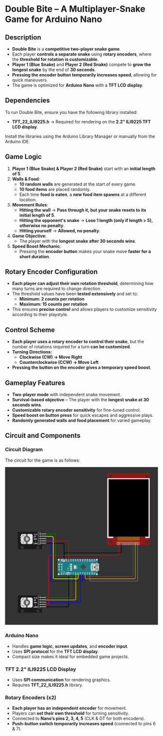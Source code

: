 # **Double Bite – A Multiplayer-Snake Game for Arduino Nano**  

## **Description**  
- **Double Bite** is a **competitive two-player snake game**.  
- Each player **controls a separate snake** using **rotary encoders**, where the **threshold for rotation is customizable**.  
- **Player 1 (Blue Snake)** and **Player 2 (Red Snake)** compete to **grow the longest snake** by the end of **30 seconds**.  
- **Pressing the encoder button temporarily increases speed**, allowing for quick maneuvers.  
- The game is optimized for **Arduino Nano** with a **TFT LCD display**.  

## **Dependencies**
To run Double Bite, ensure you have the following library installed:
- **TFT_22_ILI9225.h** → Required for rendering on the **2.2" ILI9225 TFT LCD display**.
  
Install the libraries using the Arduino Library Manager or manually from the Arduino IDE.

## **Game Logic**  
1. **Player 1 (Blue Snake) & Player 2 (Red Snake)** start with an **initial length of 5**.  
2. **Walls & Food**:  
   - **10 random walls** are generated at the start of every game.  
   - **10 food items** are placed randomly.  
   - Each time **food is eaten**, a **new food item spawns** at a different location.  
3. **Movement Rules**:  
   - **Hitting the wall** → **Pass through it, but your snake resets to its initial length of 5**.  
   - **Hitting the opponent's snake** → **Lose 1 length (only if length > 5), otherwise no penalty**.  
   - **Hitting yourself** → **Allowed, no penalty**.  
4. **Game Objective**:  
   - The player with the **longest snake after 30 seconds wins**.  
5. **Speed Boost Mechanic**:  
   - Pressing the **encoder button** makes your snake move **faster for a short duration**.  

## **Rotary Encoder Configuration**  
- **Each player can adjust their own rotation threshold**, determining how many turns are required to change direction.  
- The threshold values have been **tested extensively** and set to:  
  - **Minimum: 2 counts per rotation**  
  - **Maximum: 15 counts per rotation**  
- This ensures **precise control** and allows players to customize sensitivity according to their playstyle.  

## **Control Scheme**  
- **Each player uses a rotary encoder to control their snake**, but the number of rotations required for a turn **can be customized**.  
- **Turning Directions:**  
  - **Clockwise (CW) → Move Right**  
  - **Counterclockwise (CCW) → Move Left**  
- **Pressing the button on the encoder gives a temporary speed boost**.  

## **Gameplay Features**  
- **Two-player mode** with independent snake movement.  
- **Survival-based objective** – The player with the **longest snake at 30 seconds wins**.  
- **Customizable rotary encoder sensitivity** for fine-tuned control.  
- **Speed boost on button press** for quick escapes and aggressive plays.  
- **Randomly generated walls and food placement** for varied gameplay. 

## **Circuit and Components**  
### **Circuit Diagram**  
The circuit for the game is as follows:  

![Circuit Diagram](img/circuit.png)  
### **Arduino Nano**  
- Handles **game logic**, **screen updates**, and **encoder input**.  
- Uses **SPI protocol** for the **TFT LCD display**.  
- Compact size makes it ideal for embedded game projects.  

### **TFT 2.2" ILI9225 LCD Display**  
- Uses **SPI communication** for rendering graphics.  
- Requires **TFT_22_ILI9225.h** library.  

### **Rotary Encoders (x2)**  
- **Each player has an independent encoder** for movement.  
- Players can **set their own threshold** for turning sensitivity.  
- Connected to **Nano’s pins 2, 3, 4, 5** (CLK & DT for both encoders).  
- **Push-button switch temporarily increases speed** (connected to pins 6 & 7).  
